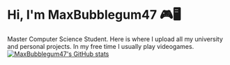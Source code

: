 # Hi, I'm MaxBubblegum47 🎮🖥️
Master Computer Science Student. Here is where I upload all my university and personal projects. In my free time I usually play videogames.
[![MaxBubblegum47's GitHub stats](https://github-readme-stats.vercel.app/api?username=MaxBubblegum47)](https://github.com/anuraghazra/github-readme-stats)
